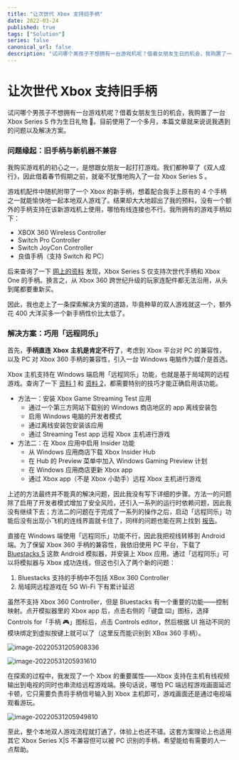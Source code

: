 ```yaml
---
title: "让次世代 Xbox 支持旧手柄"
date: 2022-03-24
published: true
tags: ["Solution"]
series: false
canonical_url: false
description: "试问哪个男孩子不想拥有一台游戏机呢？借着女朋友生日的机会，我购置了一台 Xbox Series S 作为生日礼物 🐶。目前使用了一个多月，本篇文章就来说说我遇到的问题以及解决方案。"
---
```


# 让次世代 Xbox 支持旧手柄

试问哪个男孩子不想拥有一台游戏机呢？借着女朋友生日的机会，我购置了一台 Xbox Series S 作为生日礼物 🐶。目前使用了一个多月，本篇文章就来说说我遇到的问题以及解决方案。

### 问题缘起：旧手柄与新机器不兼容

我购买游戏机的初心之一，是想跟女朋友一起打打游戏。我们都种草了《双人成行》，因此借着春节假期之前，就毫不犹豫地购入了一台 Xbox Series S 。

游戏机配件中随机附带了一个 Xbox 的新手柄，想着配合我手上原有的 4 个手柄之一就能愉快地一起本地双人游戏了。结果却大大地超出了我的预料，没有一个额外的手柄支持在该新游戏机上使用，哪怕有线连接也不行。我所拥有的游戏手柄如下：

- XBOX 360 Wireless Controller
- Switch Pro Controller
- Switch JoyCon Controller
- 良值手柄（支持 Switch 和 PC）

后来查询了一下 [网上的资料](https://www.windowscentral.com/does-xbox-series-x-series-s-controller-work-xbox-one) 发现，Xbox Series S 仅支持次世代手柄和 Xbox One 的手柄。换言之，从 Xbox 360 跨世纪升级的玩家连配件都无法沿用，从头到尾都要重新买。

因此，我也走上了一条探索解决方案的道路，毕竟种草的双人游戏就这一个，额外花 400 大洋买多一个新手柄性价比太低了。

### 解决方案：巧用「远程同乐」

首先，**手柄直连** **Xbox** **主机是肯定不行了**，考虑到 Xbox 平台对 PC 的兼容性，以及 PC 对 Xbox 360 手柄的兼容性，引入一台 Windows 电脑作为媒介是首选。

Xbox 主机支持在 Windows 端启用「远程同乐」功能，也就是基于局域网的远程游戏。查询了一下 [资料 1](https://www.lifewire.com/how-to-stream-xbox-series-x-or-s-to-your-pc-5093348) 和 [资料 2](https://www.youtube.com/watch?v=_7_ag3KtxMQ)，都需要特别的技巧才能正确启用该功能。

- 方法一：安装 Xbox Game Streaming Test 应用
  - 通过一个第三方网站下载别的 Windows 商店地区的 app 离线安装包
  - 启用 Windows 电脑的开发者模式
  - 通过离线安装包安装该应用
  - 通过 Streaming Test app 远程 Xbox 主机进行游戏
- 方法二：在 Xbox 应用中启用 Insider 功能
  - 从 Windows 应用商店下载 Xbox Insider Hub
  - 在 Hub 的 Preview 菜单中加入 Windows Gaming Preview 计划
  - 在 Windows 应用商店更新 Xbox app
  - 通过 Xbox app（不是 Xbox 小助手）远程 Xbox 主机进行游戏

上述的方法最终并不能真的解决问题，因此我没有写下详细的步骤。方法一的问题除了启用了开发者模式增加了安全风险，还引入一系列的运行时依赖问题，因此我没有继续下去；方法二的问题在于完成了一系列的操作之后，启动「远程同乐」功能后没有出现小飞机的连线界面就卡住了，同样的问题也能在网上找到 [报告](https://www.reddit.com/r/xboxinsiders/comments/rg95wl/xsx_to_pc_remote_play_black_screen_issue/)。

直接在 Windows 端使用「远程同乐」功能不行，因此我把视线转移到 Android 端。为了保留 Xbox 360 手柄的兼容性，我依旧使用 PC 平台，下载了 [Bluestacks 5](https://www.bluestacks.com/tw/index.html) 这款 Android 模拟器，并安装上 Xbox 应用。通过「远程同乐」可以将模拟器与 Xbox 成功连线，但这也引入了两个新的问题：

1. Bluestacks 支持的手柄中不包括 XBox 360 Controller
2. 局域网远程游戏在 5G Wi-Fi 下有累计延迟

虽然不支持 Xbox 360 Controller，但是 Bluestacks 有一个重要的功能——控制映射。点开模拟器里的 Xbox app 后，点击右侧的「键盘 ⌨️」图标，选择 Controls for「手柄 🎮」图标后，点击 Controls editor，然后根据 UI 拖动不同的模块绑定到虚拟按键上就可以了（这里反而能识别到 XBox 360 手柄）。

![image-20220531205908336](https://image.wsine.top/717bcedbc5faa2285ed1d60a73e09f9e.png)

![image-20220531205931610](https://image.wsine.top/2dfc5ed74127b8d7f81469269a0b186f.png)

在探索的过程中，我发现了一个 Xbox 的重要属性——Xbox 支持在主机有线视频输出到电视的同时也串流给远程游戏端。换句话说，哪怕 PC 端远程游戏画面延迟卡顿，它只需要负责将手柄信号输入到 Xbox 主机即可，游戏画面还是通过电视端观看游玩。

![image-20220531205949810](https://image.wsine.top/1103169dfc7e7cfc2cb2070b51ea50c6.png)

至此，整个本地双人游戏流程就打通了，体验上也还不错。这套方案理论上也适用其它 Xbox Series X|S 不兼容但可以被 PC 识别的手柄，希望能给有需要的人一点帮助。
